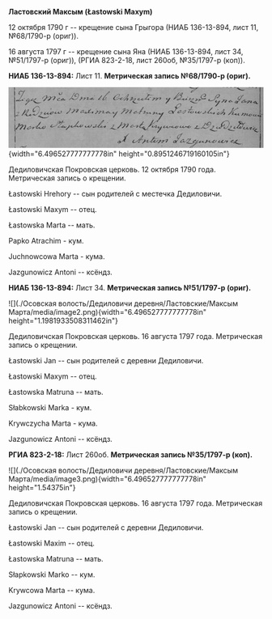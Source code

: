 **Ластовский Максым (Łastowski Maxym)**

12 октября 1790 г -- крещение сына Грыгора (НИАБ 136-13-894, лист 11,
№68/1790-р (ориг)).

16 августа 1797 г -- крещение сына Яна (НИАБ 136-13-894, лист 34,
№51/1797-р (ориг)), (РГИА 823-2-18, лист 260об, №35/1797-р (коп)).

**НИАБ 136-13-894:** Лист 11. **Метрическая запись №68/1790-р (ориг).**

![](./media/1a15a7cd4a509c488c106021473ee988f63a1311.png){width="6.496527777777778in"
height="0.8951246719160105in"}

Дедиловичская Покровская церковь. 12 октября 1790 года. Метрическая
запись о крещении.

Łastowski Hrehory -- сын родителей с местечка Дедиловичи.

Łastowski Maxym -- отец.

Łastowska Marta -- мать.

Papko Atrachim - кум.

Juchnowcowa Marta - кума.

Jazgunowicz Antoni -- ксёндз.

**НИАБ 136-13-894:** Лист 34. **Метрическая запись №51/1797-р (ориг).**

![](./Осовская волость/Дедиловичи деревня/Ластовские/Максым Марта/media/image2.png){width="6.496527777777778in"
height="1.1981933508311462in"}

Дедиловичская Покровская церковь. 16 августа 1797 года. Метрическая
запись о крещении.

Łastowski Jan -- сын родителей с деревни Дедиловичи.

Łastowski Maxym -- отец.

Łastowska Matruna -- мать.

Słabkowski Marka - кум.

Krywczycha Marta - кума.

Jazgunowicz Antoni -- ксёндз.

**РГИА 823-2-18:** Лист 260об. **Метрическая запись №35/1797-р (коп).**

![](./Осовская волость/Дедиловичи деревня/Ластовские/Максым Марта/media/image3.png){width="6.496527777777778in"
height="1.54375in"}

Дедиловичская Покровская церковь. 16 августа 1797 года. Метрическая
запись о крещении.

Łastowski Jan -- сын родителей с деревни Дедиловичи.

Łastowski Maxim -- отец.

Łastowska Matruna -- мать.

Słapkowski Marko -- кум.

Krywcowa Marta -- кума.

Jazgunowicz Antoni -- ксёндз.
